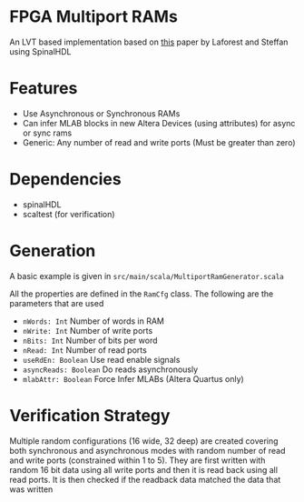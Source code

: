 # FPGA Multiport RAMs
An LVT based implementation based on 
[this](http://www.eecg.toronto.edu/~steffan/papers/laforest_fpga10.pdf)
paper by Laforest and Steffan using SpinalHDL

# Features
 - Use Asynchronous or Synchronous RAMs
 - Can infer MLAB blocks in new Altera Devices (using attributes) for async
 or sync rams
 - Generic: Any number of read and write ports (Must be greater than zero)
 
 
# Dependencies
 - spinalHDL
 - scaltest (for verification)
 
# Generation
A basic example is given in `src/main/scala/MultiportRamGenerator.scala`

All the properties are defined in the `RamCfg` class. The following are the
parameters that are used
 - `nWords: Int` Number of words in RAM
 - `nWrite: Int` Number of write ports
 - `nBits: Int` Number of bits per word
 - `nRead: Int` Number of read ports
 - `useRdEn: Boolean` Use read enable signals
 - `asyncReads: Boolean` Do reads asynchronously
 - `mlabAttr: Boolean` Force Infer MLABs (Altera Quartus only)

# Verification Strategy
Multiple random configurations (16 wide, 32 deep) are created covering both synchronous and 
asynchronous modes with random number of read and write ports (constrained
within 1 to 5). They are first written with random 16 bit data using all
write ports and then it is read back using all read ports. It is then checked if
the readback data matched the data that was written
